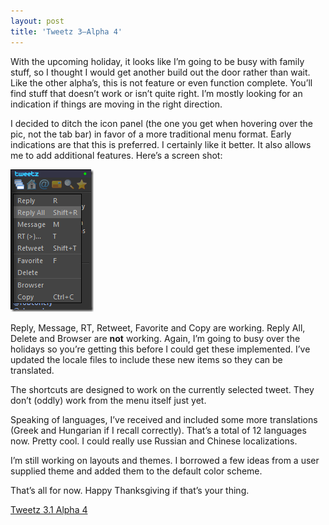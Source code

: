 ```yaml
---
layout: post
title: 'Tweetz 3–Alpha 4'
---
```

With the upcoming holiday, it looks like I’m going to be busy with family stuff, so I thought I would get another build out the door rather than wait. Like the other alpha’s, this is not feature or even function complete. You’ll find stuff that doesn’t work or isn’t quite right. I’m mostly looking for an indication if things are moving in the right direction.

I decided to ditch the icon panel (the one you get when hovering over the pic, not the tab bar) in favor of a more traditional menu format. Early indications are that this is preferred. I certainly like it better. It also allows me to add additional features. Here’s a screen shot:

![Untitled](/cdn/images/blog/Tweetz-3Alpha-4_75CA/Untitled.png)

Reply, Message, RT, Retweet, Favorite and Copy are working. Reply All, Delete and Browser are **not** working. Again, I’m going to busy over the holidays so you’re getting this before I could get these implemented. I’ve updated the locale files to include these new items so they can be translated.

The shortcuts are designed to work on the currently selected tweet. They don’t (oddly) work from the menu itself just yet.

Speaking of languages, I’ve received and included some more translations (Greek and Hungarian if I recall correctly). That’s a total of 12 languages now. Pretty cool. I could really use Russian and Chinese localizations.

I’m still working on layouts and themes. I borrowed a few ideas from a user supplied theme and added them to the default color scheme.

That’s all for now. Happy Thanksgiving if that’s your thing.

[Tweetz 3.1 Alpha 4](/download.aspx?filename=Downloads/tweetz31.gadget)
